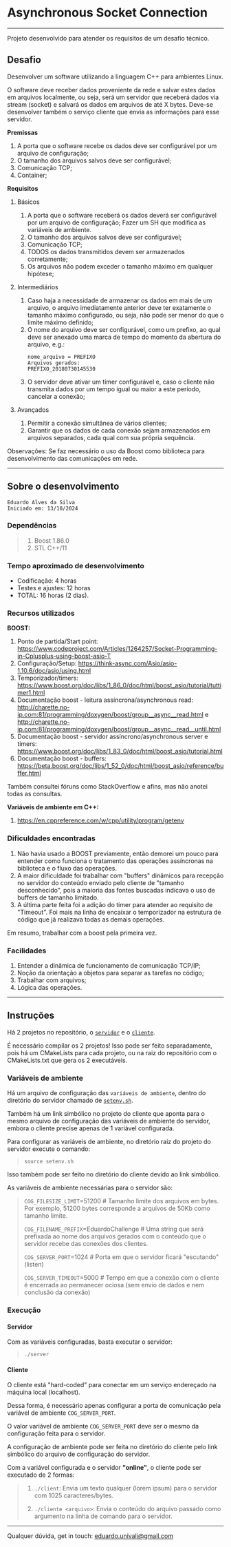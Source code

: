 # Asynchronous Socket Connection
-----
Projeto desenvolvido para atender os requisitos de um desafio técnico.

## Desafio
Desenvolver um software utilizando a linguagem C++ para ambientes Linux.

O software deve receber dados proveniente da rede e salvar estes dados em arquivos localmente, ou seja, será um servidor que receberá dados via stream (socket) e
salvará os dados em arquivos de até X bytes. Deve-se desenvolver também o serviço cliente que envia as informações para esse servidor. 

**Premissas**
1) A porta que o software recebe os dados deve ser configurável por um arquivo de configuração;
2) O tamanho dos arquivos salvos deve ser configurável;
3) Comunicação TCP;
4) Container;

**Requisitos**
1. Básicos
    1. A porta que o software receberá os dados deverá ser configurável por um arquivo de configuração; Fazer um SH que modifica as variáveis de ambiente.
    2. O tamanho dos arquivos salvos deve ser configurável;
    3. Comunicação TCP;
    4. TODOS os dados transmitidos devem ser armazenados corretamente;
    5. Os arquivos não podem exceder o tamanho máximo em qualquer hipótese;

2. Intermediários
    1. Caso haja a necessidade de armazenar os dados em mais de um arquivo, o arquivo imediatamente anterior deve ter exatamente o tamanho máximo configurado, ou seja, não pode ser menor do que o limite máximo definido;
    2. O nome do arquivo deve ser configurável, como um prefixo, ao qual deve ser anexado uma marca de tempo do momento da abertura do arquivo, e.g.:
        ```
        nome_arquivo = PREFIXO
        Arquivos gerados:
        PREFIXO_20180730145530
        ```
    3. O servidor deve ativar um timer configurável e, caso o cliente não transmita dados por um tempo igual ou maior a este período, cancelar a conexão;

3. Avançados
    1. Permitir a conexão simultânea de vários clientes;
    2. Garantir que os dados de cada conexão sejam armazenados em arquivos separados, cada qual com sua própria sequência.

Observações: Se faz necessário o uso da Boost como biblioteca para desenvolvimento das comunicações em rede.

-----

## Sobre o desenvolvimento
```
Eduardo Alves da Silva
Iniciado em: 13/10/2024
```

### Dependências
 > 1. Boost 1.86.0
 > 2. STL C++/11

### Tempo aproximado de desenvolvimento
* Codificação: 4 horas
* Testes e ajustes: 12 horas
* TOTAL: 16 horas (2 dias).

### Recursos utilizados
**BOOST:**
1. Ponto de partida/Start point: https://www.codeproject.com/Articles/1264257/Socket-Programming-in-Cplusplus-using-boost-asio-T
2. Configuração/Setup: https://think-async.com/Asio/asio-1.10.6/doc/asio/using.html
3. Temporizador/timers: https://www.boost.org/doc/libs/1_86_0/doc/html/boost_asio/tutorial/tuttimer1.html
4. Documentação boost - leitura assíncrona/asynchronous read: http://charette.no-ip.com:81/programming/doxygen/boost/group__async__read.html e http://charette.no-ip.com:81/programming/doxygen/boost/group__async__read__until.html
5. Documentação boost - servidor assíncrono/asynchronous server e timers: https://www.boost.org/doc/libs/1_83_0/doc/html/boost_asio/tutorial.html
6. Documentação boost - buffers: https://beta.boost.org/doc/libs/1_52_0/doc/html/boost_asio/reference/buffer.html

Também consultei fóruns como StackOverflow e afins, mas não anotei todas as consultas.

**Variáveis de ambiente em C++:**
1. https://en.cppreference.com/w/cpp/utility/program/getenv

### Dificuldades encontradas
1. Não havia usado a BOOST previamente, então demorei um pouco para entender como funciona o tratamento das operações assíncronas na biblioteca e o fluxo das operações.
2. A maior dificuldade foi trabalhar com "buffers" dinâmicos para recepção no servidor do conteúdo enviado pelo cliente de "tamanho desconhecido", pois a maioria das fontes buscadas indicava o uso de buffers de tamanho limitado.
3. A última parte feita foi a adição do timer para atender ao requisito de "Timeout". Foi mais na linha de encaixar o temporizador na estrutura de código que já realizava todas as demais operações.

Em resumo, trabalhar com a boost pela primeira vez.

### Facilidades
1. Entender a dinâmica de funcionamento de comunicação TCP/IP;
2. Noção da orientação a objetos para separar as tarefas no código;
3. Trabalhar com arquivos;
4. Lógica das operações.

-------

## Instruções

Há 2 projetos no repositório, o [`servidor`](https://github.com/edualvss/cog_async_socket/tree/main/cog_server) e o [`cliente`](https://github.com/edualvss/cog_async_socket/tree/main/cog_client).

É necessário compilar os 2 projetos! Isso pode ser feito separadamente, pois há um CMakeLists para cada projeto, ou na raiz do repositório com o CMakeLists.txt que gera os 2 executáveis.

### Variáveis de ambiente

Há um arquivo de configuração das `variáveis de ambiente`, dentro do diretório do servidor chamado de [`setenv.sh`](https://github.com/edualvss/cog_async_socket/blob/main/cog_server/setenv.sh).

Também há um link simbólico no projeto do cliente que aponta para o mesmo arquivo de configuração das variáveis de ambiente do servidor, embora o cliente precise apenas de 1 variável configurada.

Para configurar as variáveis de ambiente, no diretório raiz do projeto do servidor execute o comando:
> `source setenv.sh`

Isso também pode ser feito no diretório do cliente devido ao link simbólico.

As variáveis de ambiente necessárias para o servidor são:
> `COG_FILESIZE_LIMIT`=51200  # Tamanho limite dos arquivos em bytes. Por exemplo, 51200 bytes corresponde a arquivos de 50Kb como tamanho limite.
> 
> `COG_FILENAME_PREFIX`=EduardoChallenge # Uma string que será prefixada ao nome dos arquivos gerados com o conteúdo que o servidor recebe das conexões dos clientes.
> 
> `COG_SERVER_PORT`=1024 # Porta em que o servidor ficará "escutando" (listen)
> 
> `COG_SERVER_TIMEOUT`=5000 # Tempo em que a conexão com o cliente é encerrada ao permanecer ociosa (sem envio de dados e nem conclusão da conexão)

### Execução

#### Servidor

Com as variáveis configuradas, basta executar o servidor: 
> `./server`


#### Cliente

O cliente está "hard-coded" para conectar em um serviço endereçado na máquina local (localhost). 

Dessa forma, é necessário apenas configurar a porta de comunicação pela variável de ambiente `COG_SERVER_PORT`. 

O valor variável de ambiente `COG_SERVER_PORT` deve ser o mesmo da configuração feita para o servidor. 

A configuração de ambiente pode ser feita no diretório do cliente pelo link simbólico do arquivo de configuração do servidor.

Com a variável configurada e o servidor **"online"**, o cliente pode ser executado de 2 formas:
> 1. `./client`: Envia um texto qualquer (lorem ipsum) para o servidor com 1025 caracteres/bytes.
> 
> 2. `./cliente <arquivo>`: Envia o conteúdo do arquivo passado como argumento na linha de comando para o servidor.

--------------

Qualquer dúvida, get in touch: eduardo.univali@gmail.com
